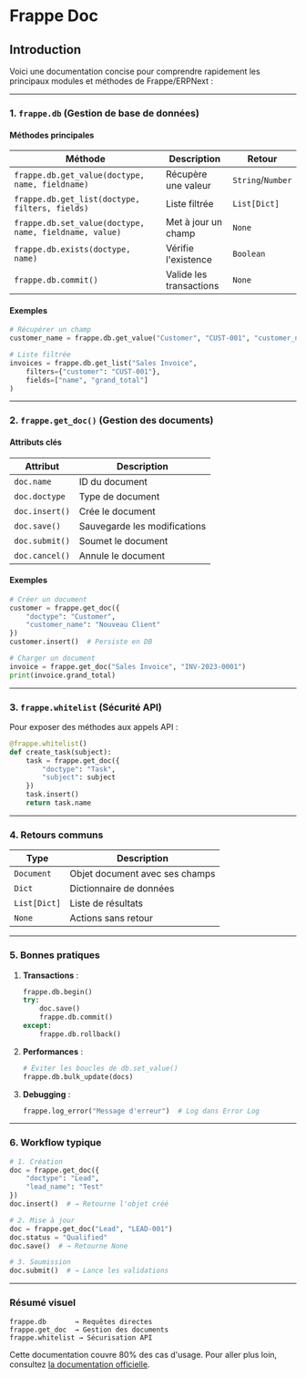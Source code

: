 # Frappe Doc

## Introduction

Voici une documentation concise pour comprendre rapidement les principaux modules et méthodes de Frappe/ERPNext :

---

### **1. `frappe.db` (Gestion de base de données)**

#### **Méthodes principales**

| Méthode | Description | Retour |
|---------|-------------|--------|
| `frappe.db.get_value(doctype, name, fieldname)` | Récupère une valeur | `String`/`Number` |
| `frappe.db.get_list(doctype, filters, fields)` | Liste filtrée | `List[Dict]` |
| `frappe.db.set_value(doctype, name, fieldname, value)` | Met à jour un champ | `None` |
| `frappe.db.exists(doctype, name)` | Vérifie l'existence | `Boolean` |
| `frappe.db.commit()` | Valide les transactions | `None` |

#### **Exemples**

```python
# Récupérer un champ
customer_name = frappe.db.get_value("Customer", "CUST-001", "customer_name")

# Liste filtrée
invoices = frappe.db.get_list("Sales Invoice", 
    filters={"customer": "CUST-001"}, 
    fields=["name", "grand_total"]
)
```

---

### **2. `frappe.get_doc()` (Gestion des documents)**

#### **Attributs clés**

| Attribut | Description |
|----------|-------------|
| `doc.name` | ID du document |
| `doc.doctype` | Type de document |
| `doc.insert()` | Crée le document |
| `doc.save()` | Sauvegarde les modifications |
| `doc.submit()` | Soumet le document |
| `doc.cancel()` | Annule le document |

#### **Exemples**

```python
# Créer un document
customer = frappe.get_doc({
    "doctype": "Customer",
    "customer_name": "Nouveau Client"
})
customer.insert()  # Persiste en DB

# Charger un document
invoice = frappe.get_doc("Sales Invoice", "INV-2023-0001")
print(invoice.grand_total)
```

---

### **3. `frappe.whitelist` (Sécurité API)**

Pour exposer des méthodes aux appels API :

```python
@frappe.whitelist()
def create_task(subject):
    task = frappe.get_doc({
        "doctype": "Task",
        "subject": subject
    })
    task.insert()
    return task.name
```

---

### **4. Retours communs**

| Type | Description |
|------|-------------|
| `Document` | Objet document avec ses champs |
| `Dict` | Dictionnaire de données |
| `List[Dict]` | Liste de résultats |
| `None` | Actions sans retour |

---

### **5. Bonnes pratiques**

1. **Transactions** :

   ```python
   frappe.db.begin()
   try:
       doc.save()
       frappe.db.commit()
   except:
       frappe.db.rollback()
   ```

2. **Performances** :

   ```python
   # Éviter les boucles de db.set_value()
   frappe.db.bulk_update(docs)
   ```

3. **Debugging** :

   ```python
   frappe.log_error("Message d'erreur")  # Log dans Error Log
   ```

---

### **6. Workflow typique**

```python
# 1. Création
doc = frappe.get_doc({
    "doctype": "Lead",
    "lead_name": "Test"
})
doc.insert()  # → Retourne l'objet créé

# 2. Mise à jour
doc = frappe.get_doc("Lead", "LEAD-001")
doc.status = "Qualified"
doc.save()  # → Retourne None

# 3. Soumission
doc.submit()  # → Lance les validations
```

---

### **Résumé visuel**

```
frappe.db       → Requêtes directes
frappe.get_doc  → Gestion des documents
frappe.whitelist → Sécurisation API
```

Cette documentation couvre 80% des cas d'usage. Pour aller plus loin, consultez [la documentation officielle](https://frappeframework.com/docs).

